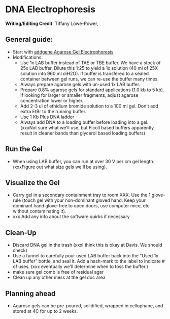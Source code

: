 # DNA Electrophoresis

**Writing/Editing Credit**: Tiffany Lowe-Power, 

## General guide:
* Start with [addgene Agarose Gel Electrophoresis](https://www.addgene.org/protocols/gel-electrophoresis/)
* Modifications:
    * Use 1x LAB buffer instead of TAE or TBE buffer. We have a stock of 25x LAB buffer.  Dilute this 1:25 to yield a 1x solution (40 ml of 25X solution into 960 ml diH2O).  If buffer is transfered to a sealed container between gel runs, we can re-use the buffer many times. 
    * Always prepare agarose gels with un-used 1x LAB buffer. 
    * Prepare 0.8% agarose gels for standard applications (1.0 kb to 5 kb). If looking for larger or smaller fragments, adjust agarose concentration lower or higher. 
    * Add 2-3 ul of ethidium bromide solution to a 100 ml gel. Don't add extra EtBr to the running buffer. 
    * Use 1 Kb Plus DNA ladder
    * Always add DNA to a loading buffer before loading into a gel. (xxxNot sure what we'll use, but Ficoll based buffers apparently result in cleaner bands than glycerol based loading buffers)


## Run the Gel
* When using LAB buffer, you can run at over 30 V per cm gel length. (xxxFigure out what size gels we'll be using). 

## Visualize the Gel
* Carry gel in a secondary containment tray to room XXX.  Use the 1 glove-rule (touch gel with your non-dominant gloved hand.  Keep your dominant hand glove-free to open doors, use computer mice, etc without contaminating it). 
* xxx Add any info about the software quirks if necessary

## Clean-Up
* Discard DNA gel in the trash (xxxI think this is okay at Davis. We should check)
* Use a funnel to carefully pour used LAB buffer back into the "Used 1x LAB buffer" bottle, and seal it. Add a hash-mark to the label to indicate # of uses.  (xxx eventually we'll determine when to toss the buffer.)
* make sure gel comb is free of residual agar
* Clean up any other mess at the gel doc area

## Planning ahead
* Agarose gels can be pre-poured, solidified, wrapped in cellophane, and stored at 4C for up to 2 weeks. 

